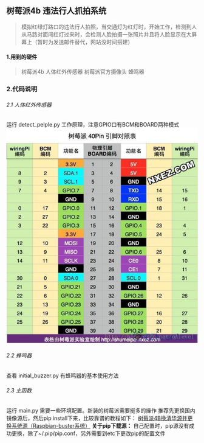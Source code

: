 



## 树莓派4b 违法行人抓拍系统

> 模拟红绿灯路口的违法行人拍照，当交通灯为红灯时，开始工作，检测到人从马路对面闯红灯过来时，会检测人脸拍摄一张照片并且将人脸显示在大屏幕上（暂时为发送邮件替代，网站没时间搭建）



#### 1.用到的硬件

> 树莓派4b
> 人体红外传感器
> 树莓派官方摄像头
> 蜂鸣器
### 2.代码说明
###### 2.1 人体红外传感器
运行 detect_pelple.py 工作原理，注意GPIO口有BCM和BOARD两种模式
![enter description here](./images/20180130214951056.jpg)

###### 2.2 蜂鸣器
查看 initial_buzzer.py 有蜂鸣器的基本使用方法

###### 2.3 主函数
运行 main.py 需要一些环境配置。新装的树莓派需要挺多的操作
推荐先更换国内镜像源后，然后pip install下来，比较靠谱的教程如下：
[树莓派4B换清华源并更换系统源（Raspbian-buster系统）](https://blog.csdn.net/zqxdsy/article/details/102574239?utm_medium=distribute.pc_relevant.none-task-blog-baidujs-1)
**关于pip下载源：**
自己配置时，pip源没有成功更换，除了~/.pip/pip.conf，另外需要到etc下更改pip的配置文件